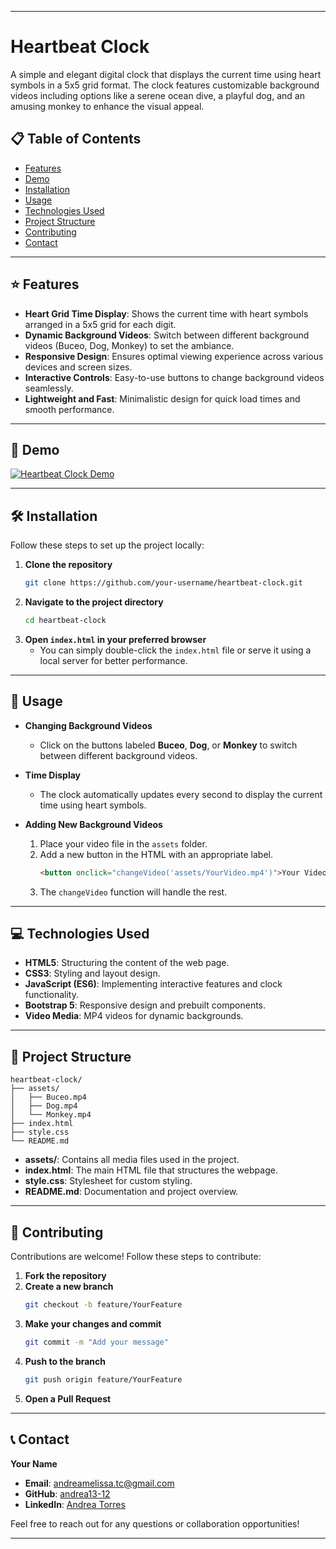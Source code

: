 
---

# Heartbeat Clock

A simple and elegant digital clock that displays the current time using heart symbols in a 5x5 grid format. The clock features customizable background videos including options like a serene ocean dive, a playful dog, and an amusing monkey to enhance the visual appeal.

## 📋 Table of Contents

- [Features](#features "Goto -features")
- [Demo](#demo)
- [Installation](#installation)
- [Usage](#usage)
- [Technologies Used](#technologies-used)
- [Project Structure](#project-structure)
- [Contributing](#contributing)
- [Contact](#contact)

---

## ⭐ Features

- **Heart Grid Time Display**: Shows the current time with heart symbols arranged in a 5x5 grid for each digit.
- **Dynamic Background Videos**: Switch between different background videos (Buceo, Dog, Monkey) to set the ambiance.
- **Responsive Design**: Ensures optimal viewing experience across various devices and screen sizes.
- **Interactive Controls**: Easy-to-use buttons to change background videos seamlessly.
- **Lightweight and Fast**: Minimalistic design for quick load times and smooth performance.

---

## 🎥 Demo

[![Heartbeat Clock Demo](./assets/demo.gif)](#)

---

## 🛠️ Installation

Follow these steps to set up the project locally:

1. **Clone the repository**
   ```bash
   git clone https://github.com/your-username/heartbeat-clock.git
   ```
2. **Navigate to the project directory**
   ```bash
   cd heartbeat-clock
   ```
3. **Open `index.html` in your preferred browser**
   - You can simply double-click the `index.html` file or serve it using a local server for better performance.
   
---
## 🚀 Usage

- **Changing Background Videos**
  - Click on the buttons labeled **Buceo**, **Dog**, or **Monkey** to switch between different background videos.
  
- **Time Display**
  - The clock automatically updates every second to display the current time using heart symbols.
  
- **Adding New Background Videos**
  1. Place your video file in the `assets` folder.
  2. Add a new button in the HTML with an appropriate label.
     ```html
     <button onclick="changeVideo('assets/YourVideo.mp4')">Your Video</button>
     ```
  3. The `changeVideo` function will handle the rest.

---

## 💻 Technologies Used

- **HTML5**: Structuring the content of the web page.
- **CSS3**: Styling and layout design.
- **JavaScript (ES6)**: Implementing interactive features and clock functionality.
- **Bootstrap 5**: Responsive design and prebuilt components.
- **Video Media**: MP4 videos for dynamic backgrounds.

---

## 📁 Project Structure

```
heartbeat-clock/
├── assets/
│   ├── Buceo.mp4
│   ├── Dog.mp4
│   └── Monkey.mp4
├── index.html
├── style.css
└── README.md
```

- **assets/**: Contains all media files used in the project.
- **index.html**: The main HTML file that structures the webpage.
- **style.css**: Stylesheet for custom styling.
- **README.md**: Documentation and project overview.

---

## 🤝 Contributing

Contributions are welcome! Follow these steps to contribute:

1. **Fork the repository**
2. **Create a new branch**
   ```bash
   git checkout -b feature/YourFeature
   ```
3. **Make your changes and commit**
   ```bash
   git commit -m "Add your message"
   ```
4. **Push to the branch**
   ```bash
   git push origin feature/YourFeature
   ```
5. **Open a Pull Request**


---

## 📞 Contact

**Your Name**
- **Email**: andreamelissa.tc@gmail.com
- **GitHub**: [andrea13-12](https://github.com/andrea13-12
)
- **LinkedIn**: [Andrea Torres](https://www.linkedin.com/in/andrea-torres-cerdan/)

Feel free to reach out for any questions or collaboration opportunities!

---
